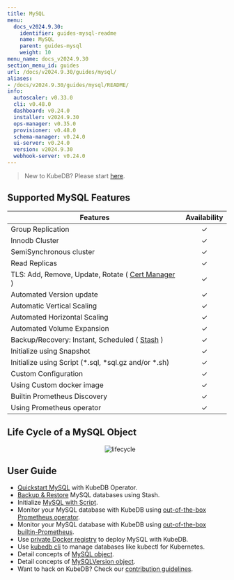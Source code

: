 ```yaml
---
title: MySQL
menu:
  docs_v2024.9.30:
    identifier: guides-mysql-readme
    name: MySQL
    parent: guides-mysql
    weight: 10
menu_name: docs_v2024.9.30
section_menu_id: guides
url: /docs/v2024.9.30/guides/mysql/
aliases:
- /docs/v2024.9.30/guides/mysql/README/
info:
  autoscaler: v0.33.0
  cli: v0.48.0
  dashboard: v0.24.0
  installer: v2024.9.30
  ops-manager: v0.35.0
  provisioner: v0.48.0
  schema-manager: v0.24.0
  ui-server: v0.24.0
  version: v2024.9.30
  webhook-server: v0.24.0
---
```


> New to KubeDB? Please start [here](/docs/v2024.9.30/README).

## Supported MySQL Features

| Features                                                                                | Availability |
| --------------------------------------------------------------------------------------- | :----------: |
| Group Replication                                                                       |   &#10003;   |
| Innodb Cluster                                                                          |   &#10003;   |
| SemiSynchronous cluster                                                                 |   &#10003;   |
| Read Replicas                                                                           |   &#10003;   |
| TLS: Add, Remove, Update, Rotate ( [Cert Manager](https://cert-manager.io/docs/) )      |   &#10003;   |
| Automated Version update                                                               |   &#10003;   |
| Automatic Vertical Scaling                                                              |   &#10003;   |
| Automated Horizontal Scaling                                                            |   &#10003;   |
| Automated Volume Expansion                                                              |   &#10003;   |
| Backup/Recovery: Instant, Scheduled ( [Stash](https://stash.run/) )                     |   &#10003;   |
| Initialize using Snapshot                                                               |   &#10003;   |
| Initialize using Script (\*.sql, \*sql.gz and/or \*.sh)                                 |   &#10003;   |
| Custom Configuration                                                                    |   &#10003;   |
| Using Custom docker image                                                               |   &#10003;   |
| Builtin Prometheus Discovery                                                            |   &#10003;   |
| Using Prometheus operator                                                               |   &#10003;   |

## Life Cycle of a MySQL Object

<p align="center">
  <img alt="lifecycle"  src="/docs/v2024.9.30/images/mysql/mysql-lifecycle.png" >
</p>

## User Guide

- [Quickstart MySQL](/docs/v2024.9.30/guides/mysql/quickstart/) with KubeDB Operator.
- [Backup & Restore](/docs/v2024.9.30/guides/mysql/backup/stash/overview/) MySQL databases using Stash.
- Initialize [MySQL with Script](/docs/v2024.9.30/guides/mysql/initialization/).
- Monitor your MySQL database with KubeDB using [out-of-the-box Prometheus operator](/docs/v2024.9.30/guides/mysql/monitoring/prometheus-operator/).
- Monitor your MySQL database with KubeDB using [out-of-the-box builtin-Prometheus](/docs/v2024.9.30/guides/mysql/monitoring/builtin-prometheus/).
- Use [private Docker registry](/docs/v2024.9.30/guides/mysql/private-registry/) to deploy MySQL with KubeDB.
- Use [kubedb cli](/docs/v2024.9.30/guides/mysql/cli/) to manage databases like kubectl for Kubernetes.
- Detail concepts of [MySQL object](/docs/v2024.9.30/guides/mysql/concepts/database/).
- Detail concepts of [MySQLVersion object](/docs/v2024.9.30/guides/mysql/concepts/catalog/).
- Want to hack on KubeDB? Check our [contribution guidelines](/docs/v2024.9.30/CONTRIBUTING).
